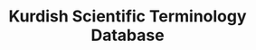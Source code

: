 ---
title: "Kurdish Scientific Terminology Database"
meta_title: "Kurdish Terminology Dataset - Scientific Vocabulary Data"
description: "Comprehensive database of standardized Kurdish scientific terminology covering multiple domains."
draft: false
---